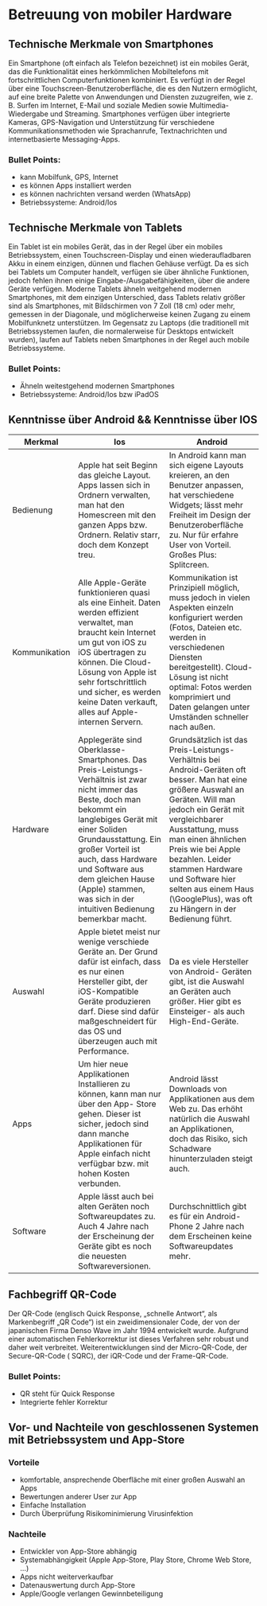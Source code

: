 # Betreuung von mobiler Hardware

## Technische Merkmale von Smartphones

Ein Smartphone (oft einfach als Telefon bezeichnet) ist ein mobiles Gerät, das die Funktionalität eines herkömmlichen
Mobiltelefons mit fortschrittlichen Computerfunktionen kombiniert. Es verfügt in der Regel über eine
Touchscreen-Benutzeroberfläche, die es den Nutzern ermöglicht, auf eine breite Palette von Anwendungen und Diensten
zuzugreifen, wie z. B. Surfen im Internet, E-Mail und soziale Medien sowie Multimedia-Wiedergabe und Streaming.
Smartphones verfügen über integrierte Kameras, GPS-Navigation und Unterstützung für verschiedene Kommunikationsmethoden
wie Sprachanrufe, Textnachrichten und internetbasierte Messaging-Apps.

### Bullet Points:

* kann Mobilfunk, GPS, Internet
* es können Apps installiert werden
* es können nachrichten versand werden (WhatsApp)
* Betriebssysteme: Android/Ios

## Technische Merkmale von Tablets

Ein Tablet ist ein mobiles Gerät, das in der Regel über ein mobiles Betriebssystem, einen Touchscreen-Display und einen
wiederaufladbaren Akku in einem einzigen, dünnen und flachen Gehäuse
verfügt. Da es sich bei Tablets um Computer handelt, verfügen sie über ähnliche Funktionen, jedoch fehlen ihnen einige
Eingabe-/Ausgabefähigkeiten, über die andere Geräte verfügen. Moderne Tablets ähneln weitgehend modernen Smartphones,
mit dem einzigen Unterschied, dass Tablets relativ größer sind als Smartphones, mit Bildschirmen von 7 Zoll (18 cm) oder
mehr, gemessen in der Diagonale, und möglicherweise keinen Zugang zu einem Mobilfunknetz unterstützen. Im
Gegensatz zu Laptops (die traditionell mit Betriebssystemen laufen, die normalerweise für Desktops entwickelt wurden),
laufen auf Tablets neben Smartphones in der Regel auch mobile Betriebssysteme.

### Bullet Points:

* Ähneln weitestgehend modernen Smartphones
* Betriebssysteme: Android/Ios bzw iPadOS

## Kenntnisse über Android && Kenntnisse über IOS

| Merkmal       | Ios                                                                                                                                                                                                                                                                                                                                        | Android                                                                                                                                                                                                                                                                                                                                                               |
|---------------|--------------------------------------------------------------------------------------------------------------------------------------------------------------------------------------------------------------------------------------------------------------------------------------------------------------------------------------------|-----------------------------------------------------------------------------------------------------------------------------------------------------------------------------------------------------------------------------------------------------------------------------------------------------------------------------------------------------------------------|
| Bedienung     | Apple hat seit Beginn das gleiche Layout. Apps lassen sich in Ordnern verwalten, man hat den Homescreen mit den ganzen Apps bzw. Ordnern. Relativ starr, doch dem Konzept treu.                                                                                                                                                            | In Android kann man sich eigene Layouts kreieren, an den Benutzer anpassen, hat verschiedene Widgets; lässt mehr Freiheit im Design der Benutzeroberfläche zu. Nur für erfahre User von Vorteil. Großes Plus: Splitcreen.                                                                                                                                             |
| Kommunikation | Alle Apple-Geräte funktionieren quasi als eine Einheit. Daten werden effizient verwaltet, man braucht kein Internet um gut von iOS zu iOS übertragen zu können. Die Cloud-Lösung von Apple ist sehr fortschrittlich und sicher, es werden keine Daten verkauft, alles auf Apple-internen Servern.                                          | Kommunikation ist Prinzipiell möglich, muss jedoch in vielen Aspekten einzeln konfiguriert werden (Fotos, Dateien etc. werden in verschiedenen Diensten bereitgestellt). Cloud-Lösung ist nicht optimal: Fotos werden komprimiert und Daten gelangen unter Umständen schneller nach außen.                                                                            |
| Hardware      | Applegeräte sind Oberklasse- Smartphones. Das Preis-Leistungs- Verhältnis ist zwar nicht immer das Beste, doch man bekommt ein langlebiges Gerät mit einer Soliden Grundausstattung. Ein großer Vorteil ist auch, dass Hardware und Software aus dem gleichen Hause (Apple) stammen, was sich in der intuitiven Bedienung bemerkbar macht. | Grundsätzlich ist das Preis-Leistungs- Verhältnis bei Android-Geräten oft besser. Man hat eine größere Auswahl an Geräten. Will man jedoch ein Gerät mit vergleichbarer Ausstattung, muss man einen ähnlichen Preis wie bei Apple bezahlen. Leider stammen Hardware und Software hier selten aus einem Haus (\GooglePlus), was oft zu Hängern in der Bedienung führt. |
| Auswahl       | Apple bietet meist nur wenige verschiede Geräte an. Der Grund dafür ist einfach, dass es nur einen Hersteller gibt, der iOS-Kompatible Geräte produzieren darf. Diese sind dafür maßgeschneidert für das OS und überzeugen auch mit Performance.                                                                                           | Da es viele Hersteller von Android- Geräten gibt, ist die Auswahl an Geräten auch größer. Hier gibt es Einsteiger- als auch High-End-Geräte.                                                                                                                                                                                                                          |
| Apps          | Um hier neue Applikationen Installieren zu können, kann man nur über den App- Store gehen. Dieser ist sicher, jedoch sind dann manche Applikationen für Apple einfach nicht verfügbar bzw. mit hohen Kosten verbunden.                                                                                                                     | Android lässt Downloads von Applikationen aus dem Web zu. Das erhöht natürlich die Auswahl an Applikationen, doch das Risiko, sich Schadware hinunterzuladen steigt auch.                                                                                                                                                                                             |
| Software      | Apple lässt auch bei alten Geräten noch Softwareupdates zu. Auch 4 Jahre nach der Erscheinung der Geräte gibt es noch die neuesten Softwareversionen.                                                                                                                                                                                      | Durchschnittlich gibt es für ein Android-Phone 2 Jahre nach dem Erscheinen keine Softwareupdates mehr.                                                                                                                                                                                                                                                                |

## Fachbegriff QR-Code

Der QR-Code (englisch Quick Response, „schnelle Antwort“, als Markenbegriff „QR Code“) ist ein zweidimensionaler Code,
der von der japanischen Firma Denso Wave im Jahr 1994 entwickelt wurde. Aufgrund einer automatischen Fehlerkorrektur ist
dieses Verfahren sehr robust und daher weit verbreitet. Weiterentwicklungen sind der Micro-QR-Code, der Secure-QR-Code (
SQRC), der iQR-Code und der Frame-QR-Code.

### Bullet Points:

* QR steht für Quick Response
* Integrierte fehler Korrektur

## Vor- und Nachteile von geschlossenen Systemen mit Betriebssystem und App-Store

### Vorteile

* komfortable, ansprechende Oberfläche mit einer großen Auswahl an Apps
* Bewertungen anderer User zur App
* Einfache Installation
* Durch Überprüfung Risikominimierung Virusinfektion

### Nachteile

* Entwickler von App-Store abhängig
* Systemabhängigkeit (Apple App-Store, Play Store, Chrome Web Store, ...)
* Apps nicht weiterverkaufbar
* Datenauswertung durch App-Store
* Apple/Google verlangen Gewinnbeteiligung

